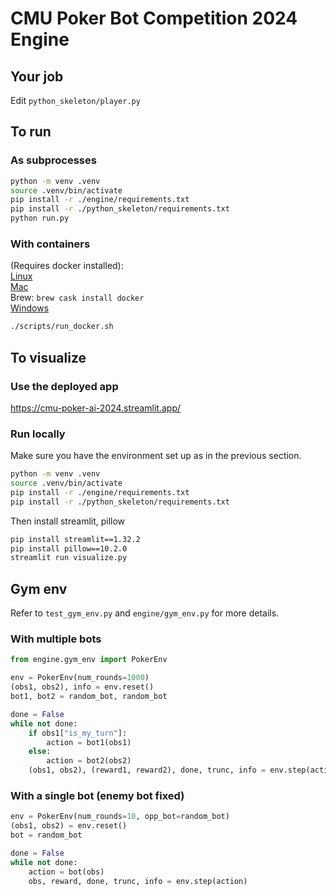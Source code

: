 # CMU Poker Bot Competition 2024 Engine

## Your job
Edit ```python_skeleton/player.py```

## To run

### As subprocesses

```bash
python -m venv .venv
source .venv/bin/activate
pip install -r ./engine/requirements.txt
pip install -r ./python_skeleton/requirements.txt
python run.py
```

### With containers

(Requires docker installed):  
[Linux](https://docs.docker.com/engine/install/)  
[Mac](https://docs.docker.com/desktop/install/mac-install/)  
Brew: `brew cask install docker`  
[Windows](https://docs.docker.com/desktop/install/windows-install/)

```bash
./scripts/run_docker.sh
```

## To visualize

### Use the deployed app

https://cmu-poker-ai-2024.streamlit.app/


### Run locally

Make sure you have the environment set up as in the previous section.

```bash
python -m venv .venv
source .venv/bin/activate
pip install -r ./engine/requirements.txt
pip install -r ./python_skeleton/requirements.txt
```
Then install streamlit, pillow
```bash
pip install streamlit==1.32.2
pip install pillow==10.2.0
streamlit run visualize.py
```

## Gym env

Refer to ```test_gym_env.py``` and ```engine/gym_env.py``` for more details.

### With multiple bots
```python
from engine.gym_env import PokerEnv 

env = PokerEnv(num_rounds=1000)
(obs1, obs2), info = env.reset()
bot1, bot2 = random_bot, random_bot

done = False
while not done:
    if obs1["is_my_turn"]:
        action = bot1(obs1)
    else:
        action = bot2(obs2)
    (obs1, obs2), (reward1, reward2), done, trunc, info = env.step(action)
```

### With a single bot (enemy bot fixed)
```python
env = PokerEnv(num_rounds=10, opp_bot=random_bot)
(obs1, obs2) = env.reset()
bot = random_bot

done = False
while not done:
    action = bot(obs)
    obs, reward, done, trunc, info = env.step(action)
```
